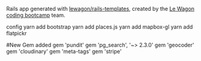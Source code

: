 Rails app generated with [lewagon/rails-templates](https://github.com/lewagon/rails-templates), created by the [Le Wagon coding bootcamp](https://www.lewagon.com) team.

config
yarn add bootstrap
yarn add places.js
yarn add mapbox-gl
yarn add flatpickr




#New Gem added
gem 'pundit'
gem 'pg_search', '~> 2.3.0'
gem 'geocoder'
gem 'cloudinary'
gem 'meta-tags'
gem 'stripe'

